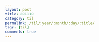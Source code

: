 ```yaml
---
layout: post
title: 201110
category: til
permalink: /til/:year/:month/:day/:title/
tags: [til]
comments: true
---
```

